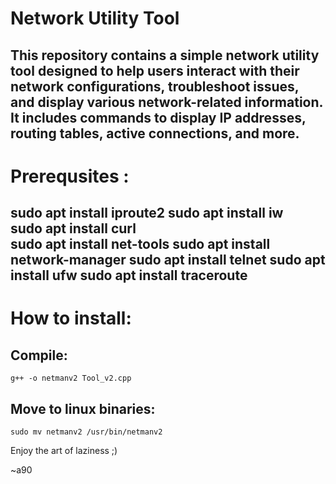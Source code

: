# Network Utility Tool
This repository contains a simple network utility tool designed to help users interact with their network configurations, troubleshoot issues, and display various network-related information. It includes commands to display IP addresses, routing tables, active connections, and more.
-------------------------------------------------------------
# Prerequsites :
sudo apt install iproute2 
sudo apt install iw       
sudo apt install curl     
sudo apt install net-tools 
sudo apt install network-manager 
sudo apt install telnet 
sudo apt install ufw
sudo apt install traceroute
------------------------------------------------------------
# How to install:
Compile:
--------

`g++ -o netmanv2 Tool_v2.cpp`

Move to linux binaries:
-----------------------

`sudo mv netmanv2 /usr/bin/netmanv2`

Enjoy the art of laziness ;)


~a90
